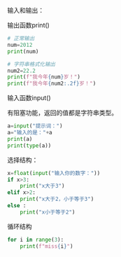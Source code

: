 输入和输出：

输出函数print()

```python
# 正常输出
num=2012
print(num)

# 字符串格式化输出
num2=22.2
print(f"我今年{num}岁！")
print(f"我今年{num2:.2f}岁！")
```

输入函数input()

有阻塞功能，返回的值都是字符串类型。

```python
a=input("提示词：")
a="输入的是："+a
print(a)
print(type(a))
```



选择结构：

```python
x=float(input("输入你的数字："))
if x>3:
    print("x大于3")
elif x>2:
    print("x大于2，小于等于3")
else :
    print("x小于等于2")
```

循环结构

```python
for i in range(3):
    print(f"miss{i}")
```